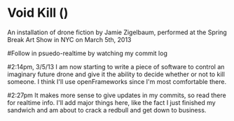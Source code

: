Void Kill ()
========

An installation of drone fiction by Jamie Zigelbaum, performed at the Spring Break Art Show in NYC on March 5th, 2013

#Follow in psuedo-realtime by watching my commit log

#2:14pm, 3/5/13
 I am now starting to write a piece of software to control an imaginary future drone and give it the ability to decide whether or not to kill someone. I think I'll use openFrameworks since I'm most comfortable there.
 
 #2:27pm
 It makes more sense to give updates in my commits, so read there for realtime info. I'll add major things here, like the fact I just finished my sandwich and am about to crack a redbull and get down to business.
 
 
